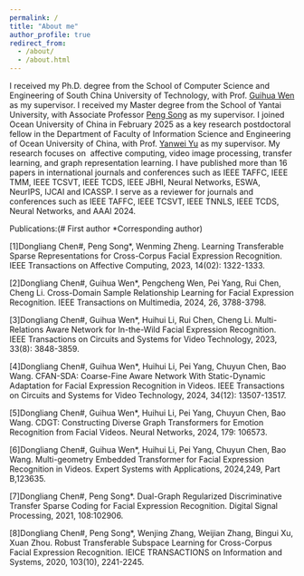 ```yaml
---
permalink: /
title: "About me"
author_profile: true
redirect_from: 
  - /about/
  - /about.html
---
```

I received my Ph.D. degree from the School of Computer Science and Engineering of South China University of Technology, with Prof. [Guihua Wen](https://www2.scut.edu.cn/cs/2017/0629/c22284a328095/page.htm)  as my supervisor. I received my Master degree from the School of Yantai University, with Associate Professor [Peng Song](https://drpengsong.github.io/) as my supervisor. I joined Ocean University of China in February 2025 as a key research postdoctoral fellow in the Department of Faculty of Information Science and Engineering of Ocean University of China, with Prof. [Yanwei Yu](https://yuyanwei.github.io/) as my supervisor. My research focuses on  affective computing, video image processing, transfer learning, and graph representation learning. I have published more than 16 papers in international journals and conferences such as IEEE TAFFC, IEEE TMM, IEEE TCSVT, IEEE TCDS, IEEE JBHI, Neural Networks, ESWA, NeurIPS, IJCAI and ICASSP. I serve as a reviewer for journals and conferences such as IEEE TAFFC, IEEE TCSVT, IEEE TNNLS, IEEE TCDS, Neural Networks, and AAAI 2024.

Publications:(# First author *Corresponding author)

[1]Dongliang Chen#, Peng Song*, Wenming Zheng. Learning Transferable Sparse Representations for Cross-Corpus Facial Expression Recognition. IEEE Transactions on Affective Computing, 2023, 14(02): 1322-1333.

[2]Dongliang Chen#, Guihua Wen*, Pengcheng Wen, Pei Yang, Rui Chen, Cheng Li. Cross-Domain Sample Relationship Learning for Facial Expression Recognition. IEEE Transactions on Multimedia, 2024, 26, 3788-3798.

[3]Dongliang Chen#, Guihua Wen*, Huihui Li, Rui Chen, Cheng Li. Multi-Relations Aware Network for In-the-Wild Facial Expression Recognition. IEEE Transactions on Circuits and Systems for Video Technology, 2023, 33(8): 3848-3859. 

[4]Dongliang Chen#, Guihua Wen*, Huihui Li, Pei Yang, Chuyun Chen, Bao Wang. CFAN-SDA: Coarse-Fine Aware Network With Static-Dynamic Adaptation for Facial Expression Recognition in Videos. IEEE Transactions on Circuits and Systems for Video Technology, 2024, 34(12): 13507-13517. 

[5]Dongliang Chen#, Guihua Wen*, Huihui Li, Pei Yang, Chuyun Chen, Bao Wang. CDGT: Constructing Diverse Graph Transformers for Emotion Recognition from Facial Videos. Neural Networks, 2024, 179: 106573.

[6]Dongliang Chen#, Guihua Wen*, Huihui Li, Pei Yang, Chuyun Chen, Bao Wang. Multi-geometry Embedded Transformer for Facial Expression Recognition in Videos. Expert Systems with Applications, 2024,249, Part B,123635. 

[7]Dongliang Chen#, Peng Song*. Dual-Graph Regularized Discriminative Transfer Sparse Coding for Facial Expression Recognition. Digital Signal Processing, 2021, 108:102906.

[8]Dongliang Chen#, Peng Song*, Wenjing Zhang, Weijian Zhang, Bingui Xu, Xuan Zhou. Robust Transferable Subspace Learning for Cross-Corpus Facial Expression Recognition. IEICE TRANSACTIONS on Information and Systems, 2020, 103(10), 2241-2245.

